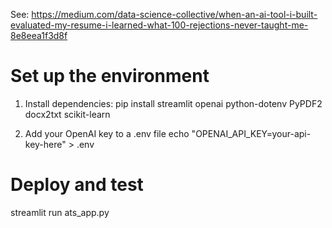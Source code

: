 See:
https://medium.com/data-science-collective/when-an-ai-tool-i-built-evaluated-my-resume-i-learned-what-100-rejections-never-taught-me-8e8eea1f3d8f

# Set up the environment

1. Install dependencies:
pip install streamlit openai python-dotenv PyPDF2 docx2txt scikit-learn

2. Add your OpenAI key to a .env file
echo "OPENAI_API_KEY=your-api-key-here" > .env

# Deploy and test
streamlit run ats_app.py
